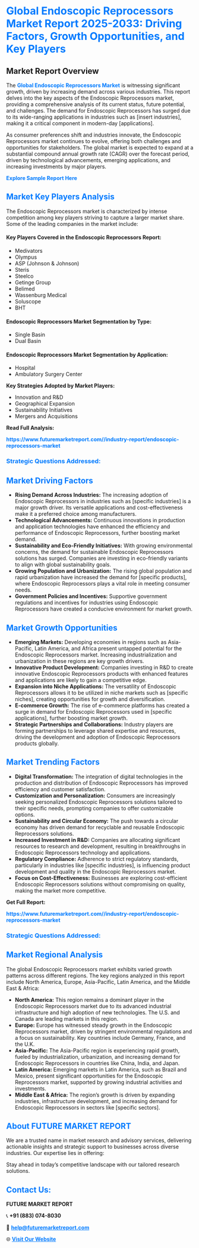 <h1 style="color: #007BFF;">Global Endoscopic Reprocessors Market Report 2025-2033: Driving Factors, Growth Opportunities, and Key Players</h1>

<section id="overview">
<h2>Market Report Overview</h2>
<p>The <a href="https://www.futuremarketreport.com//industry-report/endoscopic-reprocessors-market" style="color: #007BFF; text-decoration: none;"><strong>Global Endoscopic Reprocessors Market</strong></a> is witnessing significant growth, driven by increasing demand across various industries. This report delves into the key aspects of the Endoscopic Reprocessors market, providing a comprehensive analysis of its current status, future potential, and challenges. The demand for Endoscopic Reprocessors has surged due to its wide-ranging applications in industries such as [insert industries], making it a critical component in modern-day [applications].</p>
<p>As consumer preferences shift and industries innovate, the Endoscopic Reprocessors market continues to evolve, offering both challenges and opportunities for stakeholders. The global market is expected to expand at a substantial compound annual growth rate (CAGR) over the forecast period, driven by technological advancements, emerging applications, and increasing investments by major players.</p>
</section>

<section id="overview">
<p><a href="https://www.futuremarketreport.com//request-sample/reportId=85702" style="color: #007BFF; text-decoration: none;"><strong>Explore Sample Report Here</strong></a></p>
</section>

<section id="key-players">
<h2 style="color: #007BFF;">Market Key Players Analysis</h2>
<p>The Endoscopic Reprocessors market is characterized by intense competition among key players striving to capture a larger market share. Some of the leading companies in the market include:</p>
<h4>Key Players Covered in the Endoscopic Reprocessors Report:</h4>
<ul><li>Medivators</li><li>Olympus</li><li>ASP (Johnson &amp; Johnson)</li><li>Steris</li><li>Steelco</li><li>Getinge Group</li><li>Belimed</li><li>Wassenburg Medical</li><li>Soluscope</li><li>BHT</li></ul>
<h4>Endoscopic Reprocessors Market Segmentation by Type:</h4>
<ul><li>Single Basin</li><li>Dual Basin</li></ul>

<h4>Endoscopic Reprocessors Market Segmentation by Application:</h4>
<ul><li>Hospital</li><li>Ambulatory Surgery Center</li></ul>
<p><strong>Key Strategies Adopted by Market Players:</strong></p>
<ul>
<li>Innovation and R&D</li>
<li>Geographical Expansion</li>
<li>Sustainability Initiatives</li>
<li>Mergers and Acquisitions</li>
</ul>
</section>

<section>
<p><strong>Read Full Analysis: </strong></p><a href="https://www.futuremarketreport.com//industry-report/endoscopic-reprocessors-market" style="color: #007BFF; text-decoration: none;"><strong>https://www.futuremarketreport.com//industry-report/endoscopic-reprocessors-market</strong></a>
<h3 style="color: #007BFF;">Strategic Questions Addressed:</h3>
</section>

<section id="driving-factors">
<h2 style="color: #007BFF;">Market Driving Factors</h2>
<ul>
<li><strong>Rising Demand Across Industries:</strong> The increasing adoption of Endoscopic Reprocessors in industries such as [specific industries] is a major growth driver. Its versatile applications and cost-effectiveness make it a preferred choice among manufacturers.</li>
<li><strong>Technological Advancements:</strong> Continuous innovations in production and application technologies have enhanced the efficiency and performance of Endoscopic Reprocessors, further boosting market demand.</li>
<li><strong>Sustainability and Eco-Friendly Initiatives:</strong> With growing environmental concerns, the demand for sustainable Endoscopic Reprocessors solutions has surged. Companies are investing in eco-friendly variants to align with global sustainability goals.</li>
<li><strong>Growing Population and Urbanization:</strong> The rising global population and rapid urbanization have increased the demand for [specific products], where Endoscopic Reprocessors plays a vital role in meeting consumer needs.</li>
<li><strong>Government Policies and Incentives:</strong> Supportive government regulations and incentives for industries using Endoscopic Reprocessors have created a conducive environment for market growth.</li>
</ul>
</section>

<section id="growth-opportunities">
<h2 style="color: #007BFF;">Market Growth Opportunities</h2>
<ul>
<li><strong>Emerging Markets:</strong> Developing economies in regions such as Asia-Pacific, Latin America, and Africa present untapped potential for the Endoscopic Reprocessors market. Increasing industrialization and urbanization in these regions are key growth drivers.</li>
<li><strong>Innovative Product Development:</strong> Companies investing in R&D to create innovative Endoscopic Reprocessors products with enhanced features and applications are likely to gain a competitive edge.</li>
<li><strong>Expansion into Niche Applications:</strong> The versatility of Endoscopic Reprocessors allows it to be utilized in niche markets such as [specific niches], creating opportunities for growth and diversification.</li>
<li><strong>E-commerce Growth:</strong> The rise of e-commerce platforms has created a surge in demand for Endoscopic Reprocessors used in [specific applications], further boosting market growth.</li>
<li><strong>Strategic Partnerships and Collaborations:</strong> Industry players are forming partnerships to leverage shared expertise and resources, driving the development and adoption of Endoscopic Reprocessors products globally.</li>
</ul>
</section>

<section id="trending-factors">
<h2 style="color: #007BFF;">Market Trending Factors</h2>
<ul>
<li><strong>Digital Transformation:</strong> The integration of digital technologies in the production and distribution of Endoscopic Reprocessors has improved efficiency and customer satisfaction.</li>
<li><strong>Customization and Personalization:</strong> Consumers are increasingly seeking personalized Endoscopic Reprocessors solutions tailored to their specific needs, prompting companies to offer customizable options.</li>
<li><strong>Sustainability and Circular Economy:</strong> The push towards a circular economy has driven demand for recyclable and reusable Endoscopic Reprocessors solutions.</li>
<li><strong>Increased Investment in R&D:</strong> Companies are allocating significant resources to research and development, resulting in breakthroughs in Endoscopic Reprocessors technology and applications.</li>
<li><strong>Regulatory Compliance:</strong> Adherence to strict regulatory standards, particularly in industries like [specific industries], is influencing product development and quality in the Endoscopic Reprocessors market.</li>
<li><strong>Focus on Cost-Effectiveness:</strong> Businesses are exploring cost-efficient Endoscopic Reprocessors solutions without compromising on quality, making the market more competitive.</li>
</ul>
</section>

<section>
<p><strong>Get Full Report: </strong></p><a href="https://www.futuremarketreport.com//industry-report/endoscopic-reprocessors-market" style="color: #007BFF; text-decoration: none;"><strong>https://www.futuremarketreport.com//industry-report/endoscopic-reprocessors-market</strong></a>
<h3 style="color: #007BFF;">Strategic Questions Addressed:</h3>
</section>


<section id="regional-analysis">
<h2 style="color: #007BFF;">Market Regional Analysis</h2>
<p>The global Endoscopic Reprocessors market exhibits varied growth patterns across different regions. The key regions analyzed in this report include North America, Europe, Asia-Pacific, Latin America, and the Middle East & Africa:</p>
<ul>
<li><strong>North America:</strong> This region remains a dominant player in the Endoscopic Reprocessors market due to its advanced industrial infrastructure and high adoption of new technologies. The U.S. and Canada are leading markets in this region.</li>
<li><strong>Europe:</strong> Europe has witnessed steady growth in the Endoscopic Reprocessors market, driven by stringent environmental regulations and a focus on sustainability. Key countries include Germany, France, and the U.K.</li>
<li><strong>Asia-Pacific:</strong> The Asia-Pacific region is experiencing rapid growth, fueled by industrialization, urbanization, and increasing demand for Endoscopic Reprocessors in countries like China, India, and Japan.</li>
<li><strong>Latin America:</strong> Emerging markets in Latin America, such as Brazil and Mexico, present significant opportunities for the Endoscopic Reprocessors market, supported by growing industrial activities and investments.</li>
<li><strong>Middle East & Africa:</strong> The region’s growth is driven by expanding industries, infrastructure development, and increasing demand for Endoscopic Reprocessors in sectors like [specific sectors].</li>
</ul>
</section>

<footer>
<h2 style="color: #007BFF;">About FUTURE MARKET REPORT</h2>
<p>We are a trusted name in market research and advisory services, delivering actionable insights and strategic support to businesses across diverse industries. Our expertise lies in offering:</p>

<p>Stay ahead in today’s competitive landscape with our tailored research solutions.</p>

<h2 style="color: #007BFF;">Contact Us:</h2>
<p><strong>FUTURE MARKET REPORT</strong></p>
<p>📞 <strong>+91 (883) 074-8030</strong></p>
<p>📧 <strong><a href="mailto:help@futuremarketreport.com" style="color: #007BFF;">help@futuremarketreport.com</a></strong></p>
<p>🌐 <strong><a href="https://www.futuremarketreport.com/" style="color: #007BFF;">Visit Our Website</a></strong></p>
</footer>